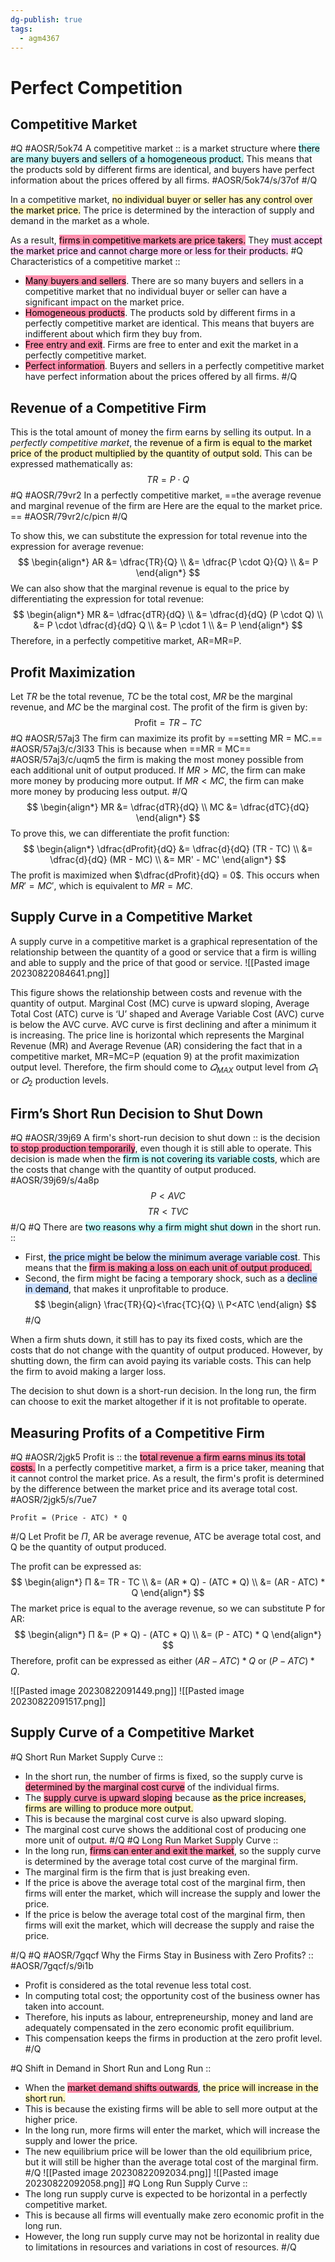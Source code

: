 ```yaml
---
dg-publish: true
tags:
  - agm4367
---
```


# Perfect Competition
## Competitive Market
#Q #AOSR/5ok74
A competitive market :: is a market structure where <mark style="background: #ABF7F7A6;">there are many buyers and sellers of a homogeneous product.</mark> This means that the products sold by different firms are identical, and buyers have perfect information about the prices offered by all firms. #AOSR/5ok74/s/37of
#/Q 

In a competitive market, <mark style="background: #FFF3A3A6;">no individual buyer or seller has any control over the market price.</mark> The price is determined by the interaction of supply and demand in the market as a whole.

As a result, <mark style="background: #FF5582A6;">firms in competitive markets are price takers.</mark> They <mark style="background: #FFB8EBA6;">must accept the market price and cannot charge more or less for their products.</mark>
#Q
Characteristics of a competitive market ::
- <mark style="background: #FF5582A6;">Many buyers and sellers</mark>. There are so many buyers and sellers in a competitive market that no individual buyer or seller can have a significant impact on the market price.
- <mark style="background: #FF5582A6;">Homogeneous products</mark>. The products sold by different firms in a perfectly competitive market are identical. This means that buyers are indifferent about which firm they buy from.
- <mark style="background: #FF5582A6;">Free entry and exit</mark>. Firms are free to enter and exit the market in a perfectly competitive market.
- <mark style="background: #FF5582A6;">Perfect information</mark>. Buyers and sellers in a perfectly competitive market have perfect information about the prices offered by all firms.
#/Q 
## Revenue of a Competitive Firm

This is the total amount of money the firm earns by selling its output. In a *perfectly competitive market*, the <mark style="background: #FFF3A3A6;">revenue of a firm is equal to the market price of the product multiplied by the quantity of output sold.</mark> This can be expressed mathematically as: 
$$
TR = P \cdot Q
$$
#Q #AOSR/79vr2
In a perfectly competitive market, ==the average revenue and marginal revenue of the firm are Here are the equal to the market price. == #AOSR/79vr2/c/picn 
#/Q 

To show this, we can substitute the expression for total revenue into the expression for average revenue:
$$
\begin{align*}
AR &= \dfrac{TR}{Q} \\
&= \dfrac{P \cdot Q}{Q} \\
&= P
\end{align*}
$$
We can also show that the marginal revenue is equal to the price by differentiating the expression for total revenue:
$$
\begin{align*}
MR &= \dfrac{dTR}{dQ} \\
&= \dfrac{d}{dQ} (P \cdot Q) \\
&= P \cdot \dfrac{d}{dQ} Q \\
&= P \cdot 1 \\
&= P
\end{align*}
$$
Therefore, in a perfectly competitive market, AR=MR=P.

## Profit Maximization

Let $TR$ be the total revenue, $TC$ be the total cost, $MR$ be the marginal revenue, and $MC$ be the marginal cost. The profit of the firm is given by:
$$
\text{Profit} = TR - TC
$$
#Q #AOSR/57aj3
The firm can maximize its profit by ==setting MR = MC.== #AOSR/57aj3/c/3l33  This is because when ==MR = MC== #AOSR/57aj3/c/uqm5  the firm is making the most money possible from each additional unit of output produced. If $MR > MC$, the firm can make more money by producing more output. If $MR < MC$, the firm can make more money by producing less output.
#/Q 
$$
\begin{align*}
MR &= \dfrac{dTR}{dQ} \\
MC &= \dfrac{dTC}{dQ}
\end{align*}
$$
To prove this, we can differentiate the profit function:
$$
\begin{align*}
\dfrac{dProfit}{dQ} &= \dfrac{d}{dQ} (TR - TC) \\
&= \dfrac{d}{dQ} (MR - MC) \\
&= MR' - MC'
\end{align*}
$$
The profit is maximized when $\dfrac{dProfit}{dQ} = 0$. This occurs when $MR' = MC'$, which is equivalent to $MR = MC$.

## Supply Curve in a Competitive Market  

A supply curve in a competitive market is a graphical representation of the relationship between the quantity of a good or service that a firm is willing and able to supply and the price of that good or service.
![[Pasted image 20230822084641.png]]

This figure shows the relationship between costs and revenue with the quantity of output.  Marginal Cost (MC) curve is upward sloping, Average Total Cost (ATC) curve is ‘U’  shaped and Average Variable Cost (AVC) curve is below the AVC curve.  AVC curve is  first declining and after a minimum it is increasing. The price line is horizontal which  represents the Marginal Revenue (MR) and Average Revenue (AR) considering the fact  that in a competitive market, MR=MC=P (equation 9) at the profit maximization output  level. Therefore, the firm should come to $𝑄_{MAX}$  output level from $𝑄_1$ or $𝑄_2$ production  levels.   

## Firm’s Short Run Decision to Shut Down
#Q #AOSR/39j69
A firm's short-run decision to shut down :: is the decision <mark style="background: #FF5582A6;">to stop production temporarily</mark>, even though it is still able to operate. This decision is made when the <mark style="background: #ABF7F7A6;">firm is not covering its variable costs</mark>, which are the costs that change with the quantity of output produced. #AOSR/39j69/s/4a8p
$$
P<AVC
$$
$$
TR<TVC
$$
#/Q
#Q
There are <mark style="background: #ABF7F7A6;">two reasons why a firm might shut down</mark> in the short run. ::
- First, <mark style="background: #ADCCFFA6;">the price might be below the minimum average variable cost</mark>. This means that the <mark style="background: #FF5582A6;">firm is making a loss on each unit of output produced.</mark>
- Second, the firm might be facing a temporary shock, such as a <mark style="background: #ADCCFFA6;">decline in demand</mark>, that makes it unprofitable to produce.
$$
\begin{align}
\frac{TR}{Q}<\frac{TC}{Q} \\
P<ATC
\end{align}
$$
#/Q 

When a firm shuts down, it still has to pay its fixed costs, which are the costs that do not change with the quantity of output produced. However, by shutting down, the firm can avoid paying its variable costs. This can help the firm to avoid making a larger loss.

The decision to shut down is a short-run decision. In the long run, the firm can choose to exit the market altogether if it is not profitable to operate.

## Measuring Profits of a Competitive Firm
#Q #AOSR/2jgk5
Profit is :: the <mark style="background: #FF5582A6;">total revenue a firm earns minus its total costs.</mark> In a perfectly competitive market, a firm is a price taker, meaning that it cannot control the market price. As a result, the firm's profit is determined by the difference between the market price and its average total cost. #AOSR/2jgk5/s/7ue7

```
Profit = (Price - ATC) * Q
```
#/Q 
Let Profit be $Π$, AR be average revenue, ATC be average total cost, and Q be the quantity of output produced.

The profit can be expressed as:
$$
\begin{align*}
Π &= TR - TC \\
&= (AR * Q) - (ATC * Q) \\
&= (AR - ATC) * Q
\end{align*}
$$
The market price is equal to the average revenue, so we can substitute P for AR:
$$
\begin{align*}
Π &= (P * Q) - (ATC * Q) \\
&= (P - ATC) * Q
\end{align*}
$$
Therefore, profit can be expressed as either $(AR - ATC) * Q \text{ or } (P - ATC) * Q$.

![[Pasted image 20230822091449.png]]
![[Pasted image 20230822091517.png]]

## Supply Curve of a Competitive Market
#Q
Short Run Market Supply Curve ::
- In the short run, the number of firms is fixed, so the supply curve is <mark style="background: #FF5582A6;">determined by the marginal cost curve</mark> of the individual firms.
- The <mark style="background: #FF5582A6;">supply curve is upward sloping</mark> because <mark style="background: #FFF3A3A6;">as the price increases, firms are willing to produce more output.</mark>
- This is because the marginal cost curve is also upward sloping.
- The marginal cost curve shows the additional cost of producing one more unit of output.
#/Q 
#Q
Long Run Market Supply Curve ::
- In the long run, <mark style="background: #FF5582A6;">firms can enter and exit the market</mark>, so the supply curve is determined by the average total cost curve of the marginal firm.
- The marginal firm is the firm that is just breaking even.
- If the price is above the average total cost of the marginal firm, then firms will enter the market, which will increase the supply and lower the price.
- If the price is below the average total cost of the marginal firm, then firms will exit the market, which will decrease the supply and raise the price.

#/Q 
#Q #AOSR/7gqcf
Why the Firms Stay in Business with Zero Profits? ::  #AOSR/7gqcf/s/9i1b
- Profit is considered as the total revenue less total cost.
- In computing total cost; the opportunity cost of the business owner has taken into account.
- Therefore, his inputs as labour, entrepreneurship, money and land are adequately compensated in the zero economic profit equilibrium.
- This compensation keeps the firms in production at the zero profit level.
#/Q 

#Q
Shift in Demand in Short Run and Long Run ::
- When the <mark style="background: #FF5582A6;">market demand shifts outwards</mark>, <mark style="background: #FFF3A3A6;">the price will increase in the short run.</mark>
- This is because the existing firms will be able to sell more output at the higher price.
- In the long run, more firms will enter the market, which will increase the supply and lower the price.
- The new equilibrium price will be lower than the old equilibrium price, but it will still be higher than the average total cost of the marginal firm.
#/Q 
![[Pasted image 20230822092034.png]]
![[Pasted image 20230822092058.png]]
#Q
Long Run Supply Curve ::
- The long run supply curve is expected to be horizontal in a perfectly competitive market.
- This is because all firms will eventually make zero economic profit in the long run.
- However, the long run supply curve may not be horizontal in reality due to limitations in resources and variations in cost of resources.
#/Q